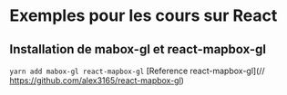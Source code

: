 # Exemples pour les cours sur React

## Installation de mabox-gl et react-mapbox-gl
```yarn add mabox-gl react-mapbox-gl```
[Reference react-mapbox-gl](// https://github.com/alex3165/react-mapbox-gl)